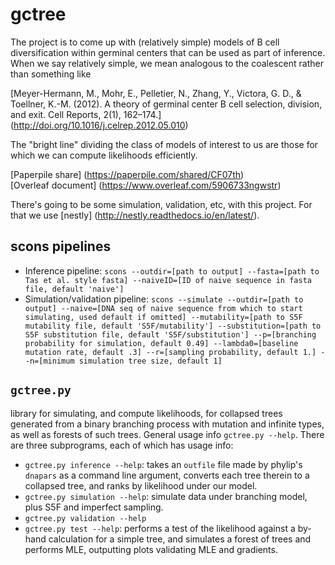 # gctree

The project is to come up with (relatively simple) models of B cell diversification within germinal centers that can be used as part of inference. When we say relatively simple, we mean analogous to the coalescent rather than something like

[Meyer-Hermann, M., Mohr, E., Pelletier, N., Zhang, Y., Victora, G. D., & Toellner, K.-M. (2012). A theory of germinal center B cell selection, division, and exit. Cell Reports, 2(1), 162–174.] (http://doi.org/10.1016/j.celrep.2012.05.010)

The "bright line" dividing the class of models of interest to us are those for which we can compute likelihoods efficiently.

[Paperpile share] (https://paperpile.com/shared/CF07th)  
[Overleaf document] (https://www.overleaf.com/5906733ngwstr)

There's going to be some simulation, validation, etc, with this project. For that we use [nestly] (http://nestly.readthedocs.io/en/latest/).

## scons pipelines

* Inference pipeline: `scons --outdir=[path to output] --fasta=[path to Tas et al. style fasta] --naiveID=[ID of naive sequence in fasta file, default 'naive']`
* Simulation/validation pipeline: `scons --simulate --outdir=[path to output] --naive=[DNA seq of naive sequence from which to start simulating, used default if omitted] --mutability=[path to S5F mutability file, default 'S5F/mutability'] --substitution=[path to S5F substitution file, default 'S5F/substitution'] --p=[branching probability for simulation, default 0.49] --lambda0=[baseline mutation rate, default .3] --r=[sampling probability, default 1.] --n=[minimum simulation tree size, default 1]`

## `gctree.py`
library for simulating, and compute likelihoods, for collapsed trees generated from a binary branching process with mutation and infinite types, as well as forests of such trees. General usage info `gctree.py --help`. There are three subprograms, each of which has usage info:
* `gctree.py inference --help`: takes an `outfile` file made by phylip's `dnapars` as a command line argument, converts each tree therein to a collapsed tree, and ranks by likelihood under our model.
* `gctree.py simulation --help`: simulate data under branching model, plus S5F and imperfect sampling.
* `gctree.py validation --help`
* `gctree.py test --help`: performs a test of the likelihood against a by-hand calculation for a simple tree, and simulates a forest of trees and performs MLE, outputting plots validating MLE and gradients.
